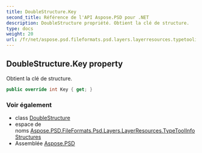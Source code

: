 ```yaml
---
title: DoubleStructure.Key
second_title: Référence de l'API Aspose.PSD pour .NET
description: DoubleStructure propriété. Obtient la clé de structure.
type: docs
weight: 20
url: /fr/net/aspose.psd.fileformats.psd.layers.layerresources.typetoolinfostructures/doublestructure/key/
---
```

## DoubleStructure.Key property

Obtient la clé de structure.

```csharp
public override int Key { get; }
```

### Voir également

* class [DoubleStructure](../)
* espace de noms [Aspose.PSD.FileFormats.Psd.Layers.LayerResources.TypeToolInfoStructures](../../doublestructure/)
* Assemblée [Aspose.PSD](../../../)


